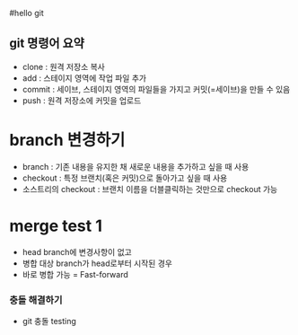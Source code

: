 #hello git

## git 명령어 요약

- clone : 원격 저장소 복사
- add : 스테이지 영역에 작업 파일 추가
- commit : 세이브, 스테이지 영역의 파일들을 가지고 커밋(=세이브)을 만들 수 있음
- push : 원격 저장소에 커밋을 업로드


# branch 변경하기

- branch : 기존 내용을 유지한 채 새로운 내용을 추가하고 싶을 때 사용
- checkout : 특정 브랜치(혹은 커밋)으로 돌아가고 싶을 때 사용
- 소스트리의 checkout : 브랜치 이름을 더블클릭하는 것만으로 checkout 가능


# merge test 1
- head branch에 변경사항이 없고
- 병합 대상 branch가 head로부터 시작된 경우
- 바로 병합 가능 = Fast-forward



### 충돌 해결하기
- git 충돌 testing
